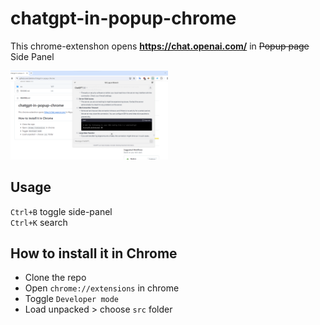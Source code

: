 # chatgpt-in-popup-chrome

This chrome-extenshon opens **https://chat.openai.com/** in ~~Popup page~~ Side Panel

<img src="https://github.com/dpikalov/chatgpt-in-popup-chrome/blob/main/artworks/screenshot.png?raw=true" width="50%">

## Usage

`Ctrl+B` toggle side-panel  
`Ctrl+K` search

## How to install it in Chrome
- Clone the  repo
- Open ```chrome://extensions``` in chrome
- Toggle ```Developer mode```
- Load unpacked > choose ```src``` folder



